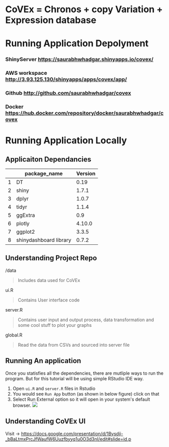 # CoVEx = Chronos + copy Variation + Expression database

# Running Application Depolyment
### ShinyServer https://saurabhwhadgar.shinyapps.io/covex/
### AWS workspace http://3.93.125.130/shinyapps/apps/covex/app/
### Github http://github.com/saurabhwhadgar/covex
### Docker https://hub.docker.com/repository/docker/saurabhwhadgar/covex
# Running Application Locally
## Applicaiton Dependancies

|   |package_name           | Version|
|---|-----------------------|--------|
| 1 |DT                     | 0.19   |
| 2 |shiny                  | 1.7.1  |
| 3 |dplyr                  | 1.0.7  |
| 4 |tidyr                  | 1.1.4  |
| 5 |ggExtra                | 0.9    |
| 6 |plotly                 | 4.10.0 |
| 7 |ggplot2                | 3.3.5  |
| 8 |shinydashboard library | 0.7.2  |

## Understanding Project Repo
/data
> Includes data used for CoVEx

ui.R
> Contains User interface code

server.R
> Contains user input and output process, data transformation and some cool stuff to plot your graphs

global.R
> Read the data from CSVs and sourced into server file


## Running An application 
Once you statisfies all the dependencies, there are mutliple ways to run the program.
But for this tutorial will be using simple RStudio IDE way.

1. Open `ui.R` and `server.R` files in Rstudio
2. You would see `Run App` button (as shown in below figure) click on that
3. Select Run External option so it will open in your system's default browser.
![](https://www.garrickadenbuie.com/blog/shiny-tip-option-where-to-run/shiny-rstudio-run-in.png)

## Understanding CoVEx UI
Visit -> https://docs.google.com/presentation/d/1Bysdji-_bBaLtmxPrcJfWaufW6Uuzfbyyq1u0O3d3nI/edit#slide=id.p
